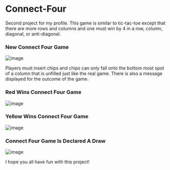 # Connect-Four

Second project for my profile. This game is similar to tic-tac-toe except that there are more rows and columns and one must win
by 4 in a row, column, diagonal, or anti-diagonal. 

### New Connect Four Game
![image](https://user-images.githubusercontent.com/40302096/44004027-e648fdda-9e29-11e8-8b5a-687d24853bfd.png)

Players must insert chips and chips can only fall onto the bottom most spot of a column that is unfilled just like the real game.
There is also a message displayed for the outcome of the game.

### Red Wins Connect Four Game
![image](https://user-images.githubusercontent.com/40302096/44004121-ecd2a650-9e2a-11e8-9e3b-7438334fd5ea.png)

### Yellow Wins Connect Four Game
![image](https://user-images.githubusercontent.com/40302096/44004133-3adc9306-9e2b-11e8-9f9a-5fc85d282438.png)

### Connect Four Game Is Declared A Draw
![image](https://user-images.githubusercontent.com/40302096/44004172-f0b2eef0-9e2b-11e8-8cfa-a28446fba7fc.png)

I hope you all have fun with this project!
